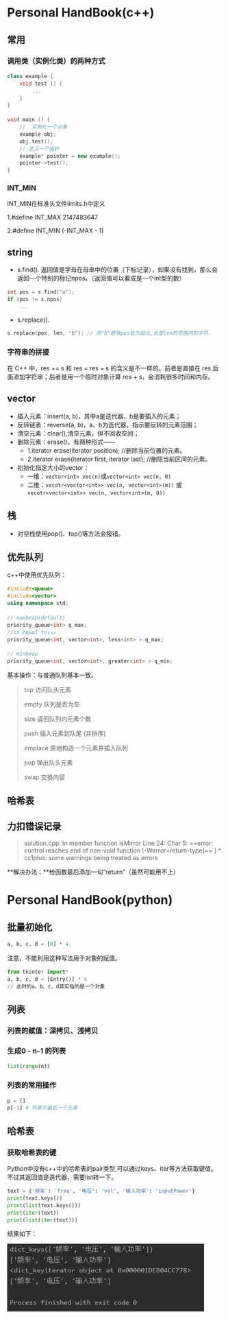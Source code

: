 # Personal HandBook(c++)

## 常用
### 调用类（实例化类）的两种方式

```c++
class example {
    void test () {
		...
    }
}

void main () {
    //  实例化一个对象
    example obj;
    obj.test();
    // 定义一个指针
    example* pointer = new example();
    pointer->test();
}
```

### INT_MIN

INT_MIN在标准头文件limits.h中定义

1.#define INT_MAX 2147483647

2.#define INT_MIN (-INT_MAX - 1)

## string 

- s.find(). 返回值是字母在母串中的位置（下标记录），如果没有找到，那么会返回一个特别的标记npos。（返回值可以看成是一个int型的数）

```c++
int pos = s.find("a");
if (pos != s.npos)
    ...
```

- s.replace(). 

```c++
s.replace(pos, len, "b"); // 用"b"替换pos处为起点,长度len的范围内的字符.
```

  ### 字符串的拼接

在 C++ 中，res += s 和 res = res + s 的含义是不一样的。前者是直接在 res 后面添加字符串；后者是用一个临时对象计算 res + s，会消耗很多时间和内存。

## vector

- 插入元素：insert(a, b)，其中a是迭代器，b是要插入的元素；
- 反转链表：reverse(a, b)，a、b为迭代器，指示要反转的元素范围；
- 清空元素：clear(),清空元素，但不回收空间；
- 删除元素：erase()，有两种形式——
    - 1.iterator erase(iterator position);  //删除当前位置的元素。
    - 2.iterator erase(iterator first, iterator last);  //删除当前区间的元素。
- 初始化指定大小的vector：
  - 一维：`vector<int> vec(n)`或`vector<int> vec(n, 0)`
  - 二维：`vecotr<vector<int>> vec(n, vector<int>(m))` 或`vecotr<vector<int>> vec(n, vector<int>(m, 0))` 

## 栈

- 对空栈使用pop()、top()等方法会报错。

## 优先队列

c++中使用优先队列：

```c++
#include<queue>
#include<vector>
using namespace std;

// maxheap(default)
priority_queue<int> q_max;
//is equal to↓↓↓
priority_queue<int, vector<int>, less<int> > q_max;

// minheap
priority_queue<int, vector<int>, greater<int> > q_min;
```

基本操作：与普通队列基本一致。

> top 访问队头元素 
>
> empty 队列是否为空 
>
> size 返回队列内元素个数 
>
> push 插入元素到队尾 (并排序) 
>
> emplace 原地构造一个元素并插入队列 
>
> pop 弹出队头元素 
>
> swap 交换内容



## 哈希表

## 力扣错误记录

>solution.cpp: In member function isMirror
>Line 24: Char 5: ==error: control reaches end of non-void function [-Werror=return-type]==
>     }
>     ^
>cc1plus: some warnings being treated as errors

**解决办法：**给函数最后添加一句“return”（虽然可能用不上）

# Personal HandBook(python)

## 批量初始化

```python
a, b, c, d = [0] * 4
```

注意，不能利用这种写法用于对象的赋值。

```python
from tkinter import*
a, b, c, d = [Entry()] * 4
// 此时的a、b、c、d其实指的是一个对象
```

##  列表

###  列表的赋值：深拷贝、浅拷贝

### 生成0 - n-1 的列表

```Python
list(range(n))
```



### 列表的常用操作

```Python
p = []
p[-1] # 列表中最后一个元素
```

## 哈希表

### 获取哈希表的键

Python中没有c++中的哈希表的pair类型,可以通过keys、iter等方法获取键值。不过其返回值是迭代器，需要list转一下。

```Python
text = {'频率': 'freq', '电压': 'vol', '输入功率': 'inputPower'}
print(text.keys())
print(list(text.keys()))
print(iter(text))
print(list(iter(text)))
```

结果如下：

![image-20200311153115018](HandBook.assets/image-20200311153115018.png)

